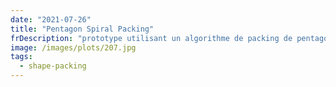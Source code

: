 ```yaml
---
date: "2021-07-26"
title: "Pentagon Spiral Packing"
frDescription: "prototype utilisant un algorithme de packing de pentagones: le programme va trouver un nombre important de pentagones contenus dans un cercle et évitant leurs intersections. Le résultat est ensuite rendu en liant un nombre alétoires de points dans le pentagone relié en spirale. Chaque pentagone comporte une seule ligne de points reliés au stylo plume."
image: /images/plots/207.jpg
tags:
  - shape-packing
---
```

